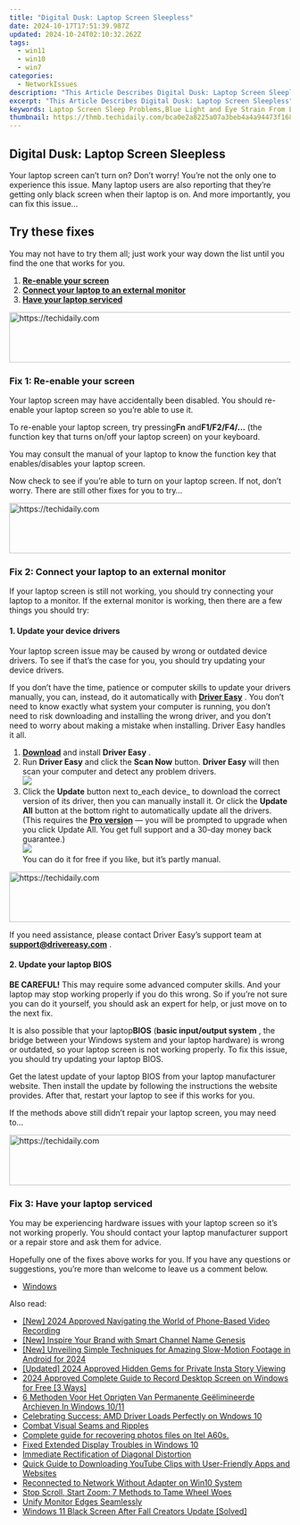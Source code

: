 ```yaml
---
title: "Digital Dusk: Laptop Screen Sleepless"
date: 2024-10-17T17:51:39.987Z
updated: 2024-10-24T02:10:32.262Z
tags:
  - win11
  - win10
  - win7
categories:
  - NetworkIssues
description: "This Article Describes Digital Dusk: Laptop Screen Sleepless"
excerpt: "This Article Describes Digital Dusk: Laptop Screen Sleepless"
keywords: Laptop Screen Sleep Problems,Blue Light and Eye Strain From Laptops,Reducing Digital Exposure at Night,Harmful Effects of Late-Night Laptop Use,Improving Sleep Quality with Less Screen Time,Managing Laptop Usage for Better Sleep Hygiene,Minimizing Digital Dusk Impact on Health
thumbnail: https://thmb.techidaily.com/bca0e2a8225a07a3beb4a4a94473f168eb2b08c9ce7db19335f27276911d69ad.jpg
---
```


## Digital Dusk: Laptop Screen Sleepless

 Your laptop screen can’t turn on? Don’t worry! You’re not the only one to experience this issue. Many laptop users are also reporting that they’re getting only black screen when their laptop is on. And more importantly, you can fix this issue…

## Try these fixes

 You may not have to try them all; just work your way down the list until you find the one that works for you.

1. [**Re-enable your screen**](#a)
2. [**Connect your laptop to an external monitor**](#b)
3. [**Have your laptop serviced**](#c)

<!-- affiliate ads begin -->
<a href="https://appsumo.8odi.net/c/5597632/2082526/7443" target="_top" id="2082526">
  <img src="//a.impactradius-go.com/display-ad/7443-2082526" border="0" alt="https://techidaily.com" width="728" height="90"/>
</a>
<img height="0" width="0" src="https://appsumo.8odi.net/i/5597632/2082526/7443" style="position:absolute;visibility:hidden;" border="0" />
<!-- affiliate ads end -->

### Fix 1: Re-enable your screen

 Your laptop screen may have accidentally been disabled. You should re-enable your laptop screen so you’re able to use it.

 To re-enable your laptop screen, try pressing**Fn** and**F1/F2/F4/…** (the function key that turns on/off your laptop screen) on your keyboard.

 You may consult the manual of your laptop to know the function key that enables/disables your laptop screen.

 Now check to see if you’re able to turn on your laptop screen. If not, don’t worry. There are still other fixes for you to try…

<!-- affiliate ads begin -->
<a href="https://appsumo.8odi.net/c/5597632/2094480/7443" target="_top" id="2094480">
  <img src="//a.impactradius-go.com/display-ad/7443-2094480" border="0" alt="https://techidaily.com" width="728" height="90"/>
</a>
<img height="0" width="0" src="https://appsumo.8odi.net/i/5597632/2094480/7443" style="position:absolute;visibility:hidden;" border="0" />
<!-- affiliate ads end -->

### Fix 2: Connect your laptop to an external monitor

 If your laptop screen is still not working, you should try connecting your laptop to a monitor. If the external monitor is working, then there are a few things you should try:

#### 1\. Update your device drivers

 Your laptop screen issue may be caused by wrong or outdated device drivers. To see if that’s the case for you, you should try updating your device drivers.

 If you don’t have the time, patience or computer skills to update your drivers manually, you can, instead, do it automatically with **[Driver Easy](https://tools.techidaily.com/drivereasy/download/)**  . You don’t need to know exactly what system your computer is running, you don’t need to risk downloading and installing the wrong driver, and you don’t need to worry about making a mistake when installing. Driver Easy handles it all.

1. [**Download**](https://tools.techidaily.com/drivereasy/download/) and install **Driver Easy** .
2. Run **Driver Easy** and click the **Scan Now** button. **Driver Easy**  will then scan your computer and detect any problem drivers.  
![](https://images.drivereasy.com/wp-content/uploads/2018/10/img_5bd0366bd75a4.jpg)
3. Click the **Update**  button next to_each device_ to download the correct version of its driver, then you can manually install it. Or click the **Update All**  button at the bottom right to automatically update all the drivers. (This requires the **[Pro version](https://tools.techidaily.com/drivereasy/download/)**  — you will be prompted to upgrade when you click Update All. You get full support and a 30-day money back guarantee.)  
![](https://images.drivereasy.com/wp-content/uploads/2018/12/img_5c14afed043cd.jpg)  
 You can do it for free if you like, but it’s partly manual.

<!-- affiliate ads begin -->
<a href="https://aligracehair.sjv.io/c/5597632/1896510/19272" target="_top" id="1896510">
  <img src="//a.impactradius-go.com/display-ad/19272-1896510" border="0" alt="https://techidaily.com" width="728" height="90"/>
</a>
<img height="0" width="0" src="https://aligracehair.sjv.io/i/5597632/1896510/19272" style="position:absolute;visibility:hidden;" border="0" />
<!-- affiliate ads end -->

 If you need assistance, please contact Driver Easy’s support team at **[support@drivereasy.com](mailto:support@drivereasy.com)**  .

#### 2\. Update your laptop BIOS

**BE CAREFUL!** This may require some advanced computer skills. And your laptop may stop working properly if you do this wrong. So if you’re not sure you can do it yourself, you should ask an expert for help, or just move on to the next fix.

 It is also possible that your laptop**BIOS** (**basic input/output system** , the bridge between your Windows system and your laptop hardware) is wrong or outdated, so your laptop screen is not working properly. To fix this issue, you should try updating your laptop BIOS.

 Get the latest update of your laptop BIOS from your laptop manufacturer website. Then install the update by following the instructions the website provides. After that, restart your laptop to see if this works for you.

 If the methods above still didn’t repair your laptop screen, you may need to…

<!-- affiliate ads begin -->
<a href="https://bluettius.sjv.io/c/5597632/2139119/17108" target="_top" id="2139119">
  <img src="//a.impactradius-go.com/display-ad/17108-2139119" border="0" alt="https://techidaily.com" width="728" height="90"/>
</a>
<img height="0" width="0" src="https://bluettius.sjv.io/i/5597632/2139119/17108" style="position:absolute;visibility:hidden;" border="0" />
<!-- affiliate ads end -->

### Fix 3: Have your laptop serviced

 You may be experiencing hardware issues with your laptop screen so it’s not working properly. You should contact your laptop manufacturer support or a repair store and ask them for advice.

 Hopefully one of the fixes above works for you. If you have any questions or suggestions, you’re more than welcome to leave us a comment below.

* [Windows](https://tools.techidaily.com/drivereasy/download/)

<ins class="adsbygoogle"
     style="display:block"
     data-ad-format="autorelaxed"
     data-ad-client="ca-pub-7571918770474297"
     data-ad-slot="1223367746"></ins>

<ins class="adsbygoogle"
     style="display:block"
     data-ad-client="ca-pub-7571918770474297"
     data-ad-slot="8358498916"
     data-ad-format="auto"
     data-full-width-responsive="true"></ins>

<span class="atpl-alsoreadstyle">Also read:</span>
<div><ul>
<li><a href="https://snapchat-videos.techidaily.com/new-2024-approved-navigating-the-world-of-phone-based-video-recording/"><u>[New] 2024 Approved Navigating the World of Phone-Based Video Recording</u></a></li>
<li><a href="https://facebook-record-videos.techidaily.com/new-inspire-your-brand-with-smart-channel-name-genesis/"><u>[New] Inspire Your Brand with Smart Channel Name Genesis</u></a></li>
<li><a href="https://fox-blue.techidaily.com/new-unveiling-simple-techniques-for-amazing-slow-motion-footage-in-android-for-2024/"><u>[New] Unveiling Simple Techniques for Amazing Slow-Motion Footage in Android for 2024</u></a></li>
<li><a href="https://instagram-videos.techidaily.com/updated-2024-approved-hidden-gems-for-private-insta-story-viewing/"><u>[Updated] 2024 Approved Hidden Gems for Private Insta Story Viewing</u></a></li>
<li><a href="https://screen-recording.techidaily.com/2024-approved-complete-guide-to-record-desktop-screen-on-windows-for-free-3-ways/"><u>2024 Approved Complete Guide to Record Desktop Screen on Windows for Free [3 Ways]</u></a></li>
<li><a href="https://discover-help.techidaily.com/6-methoden-voor-het-oprigten-van-permanente-geelimineerde-archieven-in-windows-1011/"><u>6 Methoden Voor Het Oprigten Van Permanente Geëlimineerde Archieven In Windows 10/11</u></a></li>
<li><a href="https://network-issues.techidaily.com/celebrating-success-amd-driver-loads-perfectly-on-wndows-10/"><u>Celebrating Success: AMD Driver Loads Perfectly on Wndows 10</u></a></li>
<li><a href="https://network-issues.techidaily.com/combat-visual-seams-and-ripples/"><u>Combat Visual Seams and Ripples</u></a></li>
<li><a href="https://phone-solutions.techidaily.com/complete-guide-for-recovering-photos-files-on-itel-a60s-by-fonelab-android-recover-photos/"><u>Complete guide for recovering photos files on Itel A60s.</u></a></li>
<li><a href="https://network-issues.techidaily.com/fixed-extended-display-troubles-in-windows-10/"><u>Fixed Extended Display Troubles in Windows 10</u></a></li>
<li><a href="https://network-issues.techidaily.com/immediate-rectification-of-diagonal-distortion/"><u>Immediate Rectification of Diagonal Distortion</u></a></li>
<li><a href="https://discover-fantastic.techidaily.com/quick-guide-to-downloading-youtube-clips-with-user-friendly-apps-and-websites/"><u>Quick Guide to Downloading YouTube Clips with User-Friendly Apps and Websites</u></a></li>
<li><a href="https://network-issues.techidaily.com/reconnected-to-network-without-adapter-on-win10-system/"><u>Reconnected to Network Without Adapter on Win10 System</u></a></li>
<li><a href="https://win11-tips.techidaily.com/stop-scroll-start-zoom-7-methods-to-tame-wheel-woes/"><u>Stop Scroll, Start Zoom: 7 Methods to Tame Wheel Woes</u></a></li>
<li><a href="https://network-issues.techidaily.com/unify-monitor-edges-seamlessly/"><u>Unify Monitor Edges Seamlessly</u></a></li>
<li><a href="https://network-issues.techidaily.com/windows-11-black-screen-after-fall-creators-update-solved/"><u>Windows 11 Black Screen After Fall Creators Update [Solved]</u></a></li>
</ul></div>

